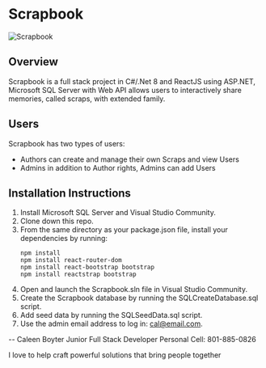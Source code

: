 # Scrapbook
![Scrapbook](https://github.com/CalBoyt/Scrapbook/assets/143360446/ec6796a1-ecb6-46a1-a05e-77e5b16bc777)

## Overview

Scrapbook is a full stack project in C#/.Net 8 and ReactJS using ASP.NET, Microsoft SQL Server with Web API allows users to interactively share memories, called scraps, with extended family.

## Users

Scrapbook has two types of users:

* Authors can create and manage their own Scraps and view Users
* Admins in addition to Author rights, Admins can add Users

## Installation Instructions

1. Install Microsoft SQL Server and Visual Studio Community.
2. Clone down this repo.
3. From the same directory as your package.json file, install your dependencies by running:
   ```
   npm install
   npm install react-router-dom
   npm install react-bootstrap bootstrap
   npm install reactstrap bootstrap
   
   ```
4. Open and launch the Scrapbook.sln file in Visual Studio Community.  
5. Create the Scrapbook database by running the SQLCreateDatabase.sql script.
6. Add seed data by running the SQLSeedData.sql script.
7. Use the admin email address to log in: cal@email.com.

--
Caleen Boyter
Junior Full Stack Developer
Personal Cell: 801-885-0826

I love to help craft powerful solutions that bring people together
